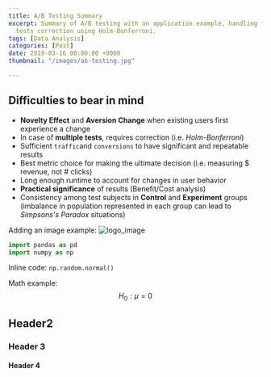 ```yaml
---
title: A/B Testing Summary
excerpt: Summary of A/B testing with an application example, handling for multiple
  tests correction using Holm-Bonferroni.
tags: [Data Analysis]
categories: [Post]
date: 2019-03-16 00:00:00 +0000
thumbnail: "/images/ab-testing.jpg"

---
```

## Difficulties to bear in mind

* **Novelty Effect** and **Aversion Change** when existing users first experience a change
* In case of **multiple tests**, requires correction (i.e. _Holm-Bonferroni_)
* Sufficient `traffic`and `conversions`  to have significant and repeatable results
* Best metric choice for making the ultimate decision (i.e. measuring $ revenue, not # clicks)
* Long enough runtime to account for changes in user behavior
* **Practical significance** of results (Benefit/Cost analysis)
* Consistency among test subjects in **Control** and **Experiment** groups (imbalance in population represented in each group can lead to _Simpsons's Paradox_ situations)

Adding an image example:
<img src="{{ site.url }}{{ site.baseurl }}/images/logo_victorino3_77x88.png" alt="logo_image">

```python
import pandas as pd
import numpy as np
```

Inline code: `np.random.normal()`

Math example: $$H_0: \mu = 0$$

## Header2

### Header 3

#### Header 4